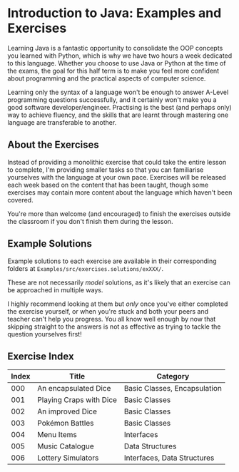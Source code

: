 # Introduction to Java: Examples and Exercises

Learning Java is a fantastic opportunity to consolidate the OOP concepts you learned with Python, which is why we have two hours a week dedicated to this language. Whether you choose to use Java or Python at the time of the exams, the goal for this half term is to make you feel more confident about programming and the practical aspects of computer science.

Learning only the syntax of a language won't be enough to answer A-Level programming questions successfully, and it certainly won't make you a good software developer/engineer. Practising is the best (and perhaps only) way to achieve fluency, and the skills that are learnt through mastering one language are transferable to another. 

## About the Exercises

Instead of providing a monolithic exercise that could take the entire lesson to complete, I'm providing smaller tasks so that you can familiarise yourselves with the language at your own pace. Exercises will be released each week based on the content that has been taught, though some exercises may contain more content about the language which haven't been covered.

You're more than welcome (and encouraged) to finish the exercises outside the classroom if you don't finish them during the lesson.

## Example Solutions

Example solutions to each exercise are available in their corresponding folders at `Examples/src/exercises.solutions/exXXX/`.

These are not necessarily _model_ solutions, as it's likely that an exercise can be approached in multiple ways.

I highly recommend looking at them but _only_ once you've either completed the exercise yourself, or when you're stuck and both your peers and teacher can't help you progress. You all know well enough by now that skipping straight to the answers is not as effective as trying to tackle the question yourselves first!

## Exercise Index

| Index | Title                   | Category                     |
|-------|-------------------------|------------------------------|
| 000   | An encapsulated Dice    | Basic Classes, Encapsulation |
| 001   | Playing Craps with Dice | Basic Classes                |
| 002   | An improved Dice        | Basic Classes                |
| 003   | Pokémon Battles         | Basic Classes                |
| 004   | Menu Items              | Interfaces                   |
| 005   | Music Catalogue         | Data Structures              |
| 006   | Lottery Simulators      | Interfaces, Data Structures  |